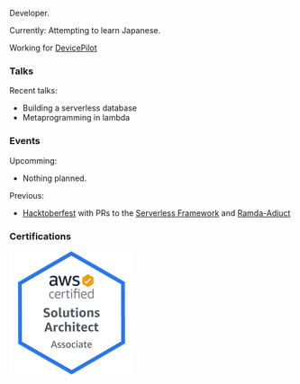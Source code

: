 Developer.

Currently: Attempting to learn Japanese.

Working for [DevicePilot](https://www.devicepilot.com)

### Talks

Recent talks:
 * Building a serverless database
 * Metaprogramming in lambda
 
### Events

Upcomming:
 * Nothing planned.
 
Previous:
 * [Hacktoberfest](https://hacktoberfest.digitalocean.com) with PRs to the [Serverless Framework](https://github.com/serverless/serverless/pulls?utf8=%E2%9C%93&q=is%3Apr+author%3Athomasmichaelwallace) and [Ramda-Adjuct](https://github.com/char0n/ramda-adjunct/pulls?utf8=%E2%9C%93&q=is%3Apr+author%3Athomasmichaelwallace)

### Certifications

[![AWS SAA Badge](assets/img/aws-saa-badge.png)](https://www.certmetrics.com/amazon/public/badge.aspx?i=1&t=c&d=2019-10-08&ci=AWS01082835)

